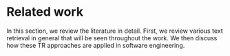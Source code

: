 # Related work

In this section, we review the literature in detail. First, we review various
text retrieval in general that will be seen throughout the work. We then
discuss how these TR approaches are applied in software engineering.

